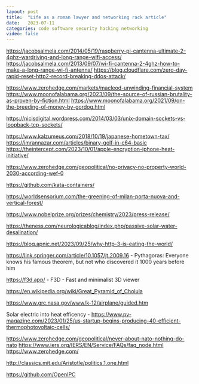 ```yaml
---
layout: post
title:  "Life as a roman lawyer and networking rack article"
date:   2023-07-11
categories: code software security hacking networking
video: false
---
```


https://jacobsalmela.com/2014/05/19/raspberry-pi-cantenna-ultimate-2-4ghz-wardriving-and-long-range-wifi-access/
https://jacobsalmela.com/2013/09/07/wi-fi-cantenna-2-4ghz-how-to-make-a-long-range-wi-fi-antenna/
https://blog.cloudflare.com/zero-day-rapid-reset-http2-record-breaking-ddos-attack/


https://www.zerohedge.com/markets/macleod-unwinding-financial-system
https://www.moonofalabama.org/2023/09/the-source-of-russian-brutality-as-proven-by-fiction.html
https://www.moonofalabama.org/2021/09/on-the-breeding-of-money-by-gordog.html


https://nicisdigital.wordpress.com/2014/03/03/unix-domain-sockets-vs-loopback-tcp-sockets/

https://www.kalzumeus.com/2018/10/19/japanese-hometown-tax/
https://imrannazar.com/articles/binary-golf-in-c64-basic
https://theintercept.com/2023/10/01/apple-encryption-iphone-heat-initiative/


https://www.zerohedge.com/geopolitical/no-privacy-no-property-world-2030-according-wef-0

https://github.com/kata-containers/

https://worldsensorium.com/the-greening-of-milan-porta-nuova-and-vertical-forest/

https://www.nobelprize.org/prizes/chemistry/2023/press-release/

https://theness.com/neurologicablog/index.php/passive-solar-water-desalination/

https://blog.apnic.net/2023/09/25/why-http-3-is-eating-the-world/

https://link.springer.com/article/10.1057/jt.2009.16 - Pythagoras: Everyone knows his famous theorem, but not who discovered it 1000 years before him

https://f3d.app/ - F3D - Fast and minimalist 3D viewer

https://en.wikipedia.org/wiki/Great_Pyramid_of_Cholula

https://www.grc.nasa.gov/www/k-12/airplane/guided.htm

Solar electric into heat efficency - https://www.pv-magazine.com/2023/01/25/us-startup-begins-producing-40-efficient-thermophotovoltaic-cells/

https://www.zerohedge.com/geopolitical/never-about-nato-nothing-do-nato
https://www.iers.org/IERS/EN/Service/FAQs/faq_node.html
https://www.zerohedge.com/

http://classics.mit.edu/Aristotle/politics.1.one.html

https://github.com/OpenIPC